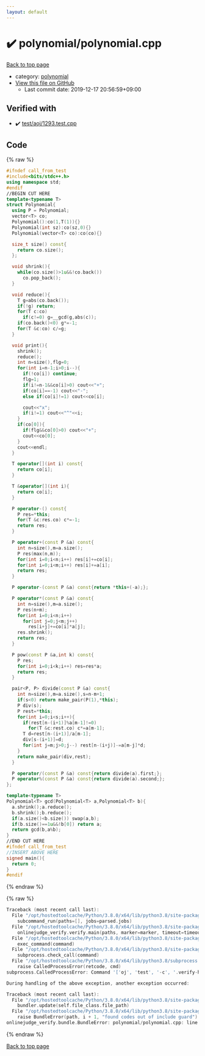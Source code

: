 ```yaml
---
layout: default
---
```


<!-- mathjax config similar to math.stackexchange -->
<script type="text/javascript" async
  src="https://cdnjs.cloudflare.com/ajax/libs/mathjax/2.7.5/MathJax.js?config=TeX-MML-AM_CHTML">
</script>
<script type="text/x-mathjax-config">
  MathJax.Hub.Config({
    TeX: { equationNumbers: { autoNumber: "AMS" }},
    tex2jax: {
      inlineMath: [ ['$','$'] ],
      processEscapes: true
    },
    "HTML-CSS": { matchFontHeight: false },
    displayAlign: "left",
    displayIndent: "2em"
  });
</script>

<script type="text/javascript" src="https://cdnjs.cloudflare.com/ajax/libs/jquery/3.4.1/jquery.min.js"></script>
<script src="https://cdn.jsdelivr.net/npm/jquery-balloon-js@1.1.2/jquery.balloon.min.js" integrity="sha256-ZEYs9VrgAeNuPvs15E39OsyOJaIkXEEt10fzxJ20+2I=" crossorigin="anonymous"></script>
<script type="text/javascript" src="../../assets/js/copy-button.js"></script>
<link rel="stylesheet" href="../../assets/css/copy-button.css" />


# :heavy_check_mark: polynomial/polynomial.cpp

<a href="../../index.html">Back to top page</a>

* category: <a href="../../index.html#89693d3333328e76f4fdeed379e8f9ea">polynomial</a>
* <a href="{{ site.github.repository_url }}/blob/master/polynomial/polynomial.cpp">View this file on GitHub</a>
    - Last commit date: 2019-12-17 20:56:59+09:00




## Verified with

* :heavy_check_mark: <a href="../../verify/test/aoj/1293.test.cpp.html">test/aoj/1293.test.cpp</a>


## Code

<a id="unbundled"></a>
{% raw %}
```cpp
#ifndef call_from_test
#include<bits/stdc++.h>
using namespace std;
#endif
//BEGIN CUT HERE
template<typename T>
struct Polynomial{
  using P = Polynomial;
  vector<T> co;
  Polynomial():co(1,T(1)){}
  Polynomial(int sz):co(sz,0){}
  Polynomial(vector<T> co):co(co){}

  size_t size() const{
    return co.size();
  };

  void shrink(){
    while(co.size()>1u&&!co.back())
      co.pop_back();
  }

  void reduce(){
    T g=abs(co.back());
    if(!g) return;
    for(T c:co)
      if(c!=0) g=__gcd(g,abs(c));
    if(co.back()<0) g*=-1;
    for(T &c:co) c/=g;
  }

  void print(){
    shrink();
    reduce();
    int n=size(),flg=0;
    for(int i=n-1;i>0;i--){
      if(!co[i]) continue;
      flg=1;
      if(i!=n-1&&co[i]>0) cout<<"+";
      if(co[i]==-1) cout<<"-";
      else if(co[i]!=1) cout<<co[i];

      cout<<"x";
      if(i!=1) cout<<"^"<<i;
    }
    if(co[0]){
      if(flg&&co[0]>0) cout<<"+";
      cout<<co[0];
    }
    cout<<endl;
  }

  T operator[](int i) const{
    return co[i];
  }

  T &operator[](int i){
    return co[i];
  }

  P operator-() const{
    P res=*this;
    for(T &c:res.co) c*=-1;
    return res;
  }

  P operator+(const P &a) const{
    int n=size(),m=a.size();
    P res(max(n,m));
    for(int i=0;i<n;i++) res[i]+=co[i];
    for(int i=0;i<m;i++) res[i]+=a[i];
    return res;
  }

  P operator-(const P &a) const{return *this+(-a);};

  P operator*(const P &a) const{
    int n=size(),m=a.size();
    P res(n+m);
    for(int i=0;i<n;i++)
      for(int j=0;j<m;j++)
        res[i+j]+=co[i]*a[j];
    res.shrink();
    return res;
  }

  P pow(const P &a,int k) const{
    P res;
    for(int i=0;i<k;i++) res=res*a;
    return res;
  }

  pair<P, P> divide(const P &a) const{
    int n=size(),m=a.size(),s=n-m+1;
    if(s<0) return make_pair(P(1),*this);
    P div(s);
    P rest=*this;
    for(int i=0;i<s;i++){
      if(rest[n-(i+1)]%a[m-1]!=0)
        for(T &c:rest.co) c*=a[m-1];
      T d=rest[n-(i+1)]/a[m-1];
      div[s-(i+1)]=d;
      for(int j=m;j>0;j--) rest[n-(i+j)]-=a[m-j]*d;
    }
    return make_pair(div,rest);
  }

  P operator/(const P &a) const{return divide(a).first;};
  P operator%(const P &a) const{return divide(a).second;};
};

template<typename T>
Polynomial<T> gcd(Polynomial<T> a,Polynomial<T> b){
  a.shrink();a.reduce();
  b.shrink();b.reduce();
  if(a.size()<b.size()) swap(a,b);
  if(b.size()==1u&&!b[0]) return a;
  return gcd(b,a%b);
}
//END CUT HERE
#ifndef call_from_test
//INSERT ABOVE HERE
signed main(){
  return 0;
}
#endif

```
{% endraw %}

<a id="bundled"></a>
{% raw %}
```cpp
Traceback (most recent call last):
  File "/opt/hostedtoolcache/Python/3.8.0/x64/lib/python3.8/site-packages/onlinejudge_verify/main.py", line 169, in main
    subcommand_run(paths=[], jobs=parsed.jobs)
  File "/opt/hostedtoolcache/Python/3.8.0/x64/lib/python3.8/site-packages/onlinejudge_verify/main.py", line 66, in subcommand_run
    onlinejudge_verify.verify.main(paths, marker=marker, timeout=timeout, jobs=jobs)
  File "/opt/hostedtoolcache/Python/3.8.0/x64/lib/python3.8/site-packages/onlinejudge_verify/verify.py", line 88, in main
    exec_command(command)
  File "/opt/hostedtoolcache/Python/3.8.0/x64/lib/python3.8/site-packages/onlinejudge_verify/verify.py", line 26, in exec_command
    subprocess.check_call(command)
  File "/opt/hostedtoolcache/Python/3.8.0/x64/lib/python3.8/subprocess.py", line 364, in check_call
    raise CalledProcessError(retcode, cmd)
subprocess.CalledProcessError: Command '['oj', 'test', '-c', '.verify-helper/cache/73173ca12efecaabc50e0858435d10fb/a.out', '-d', '.verify-helper/cache/73173ca12efecaabc50e0858435d10fb/test', '--tle', '60', '--judge-command', '.verify-helper/cache/73173ca12efecaabc50e0858435d10fb/checker.out', '-j', '2']' returned non-zero exit status 1.

During handling of the above exception, another exception occurred:

Traceback (most recent call last):
  File "/opt/hostedtoolcache/Python/3.8.0/x64/lib/python3.8/site-packages/onlinejudge_verify/docs.py", line 328, in write_contents
    bundler.update(self.file_class.file_path)
  File "/opt/hostedtoolcache/Python/3.8.0/x64/lib/python3.8/site-packages/onlinejudge_verify/bundle.py", line 123, in update
    raise BundleError(path, i + 1, "found codes out of include guard")
onlinejudge_verify.bundle.BundleError: polynomial/polynomial.cpp: line 5: found codes out of include guard

```
{% endraw %}

<a href="../../index.html">Back to top page</a>

